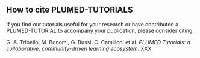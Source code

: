 How to cite PLUMED-TUTORIALS
-----------------------------
If you find our tutorials useful for your research or have contributed a PLUMED-TUTORIAL to accompany your publication, please consider citing:

G. A. Tribello, M. Bonomi, G. Bussi, C. Camilloni et al.
_PLUMED Tutorials: a collaborative, community-driven learning ecosystem_.
[XXX](YYY).
